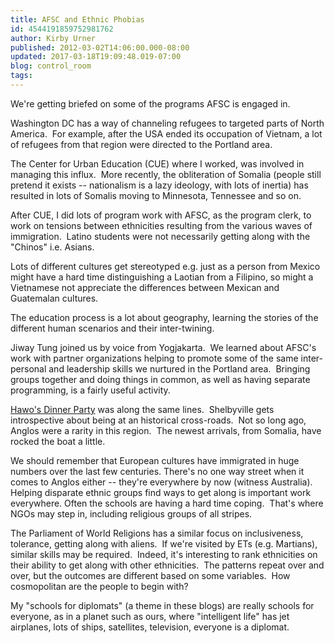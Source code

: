 ```yaml
---
title: AFSC and Ethnic Phobias
id: 4544191859752981762
author: Kirby Urner
published: 2012-03-02T14:06:00.000-08:00
updated: 2017-03-18T19:09:48.019-07:00
blog: control_room
tags: 
---
```


We're getting briefed on some of the programs AFSC is engaged in. 

Washington DC has a way of channeling refugees to targeted parts of North America.  For example, after the USA ended its occupation of Vietnam, a lot of refugees from that region were directed to the Portland area. 

The Center for Urban Education (CUE) where I worked, was involved in managing this influx.  More recently, the obliteration of Somalia (people still pretend it exists -- nationalism is a lazy ideology, with lots of inertia) has resulted in lots of Somalis moving to Minnesota, Tennessee and so on.

After CUE, I did lots of program work with AFSC, as the program clerk, to work on tensions between ethnicities resulting from the various waves of immigration.  Latino students were not necessarily getting along with the "Chinos" i.e. Asians. 

Lots of different cultures get stereotyped e.g. just as a person from Mexico might have a hard time distinguishing a Laotian from a Filipino, so might a Vietnamese not appreciate the differences between Mexican and Guatemalan cultures. 

The education process is a lot about geography, learning the stories of the different human scenarios and their inter-twining.

Jiway Tung joined us by voice from Yogjakarta.  We learned about AFSC's work with partner organizations helping to promote some of the same inter-personal and leadership skills we nurtured in the Portland area.  Bringing groups together and doing things in common, as well as having separate programming, is a fairly useful activity.

[Hawo's Dinner Party](http://www.shelbyvillemultimedia.org/modules/hdp/) was along the same lines.  Shelbyville gets introspective about being at an historical cross-roads.  Not so long ago, Anglos were a rarity in this region.  The newest arrivals, from Somalia, have rocked the boat a little.

We should remember that European cultures have immigrated in huge numbers over the last few centuries. There's no one way street when it comes to Anglos either -- they're everywhere by now (witness Australia). Helping disparate ethnic groups find ways to get along is important work everywhere. Often the schools are having a hard time coping.  That's where NGOs may step in, including religious groups of all stripes.

The Parliament of World Religions has a similar focus on inclusiveness, tolerance, getting along with aliens.  If we're visited by ETs (e.g. Martians), similar skills may be required.  Indeed, it's interesting to rank ethnicities on their ability to get along with other ethnicities.  The patterns repeat over and over, but the outcomes are different based on some variables.  How cosmopolitan are the people to begin with?

My "schools for diplomats" (a theme in these blogs) are really schools for everyone, as in a planet such as ours, where "intelligent life" has jet airplanes, lots of ships, satellites, television, everyone is a diplomat.